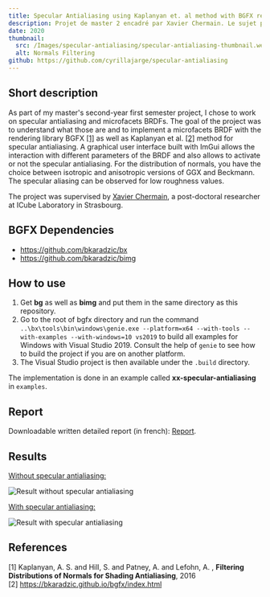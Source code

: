 ```yaml
---
title: Specular Antialiasing using Kaplanyan et. al method with BGFX rendering library
description: Projet de master 2 encadré par Xavier Chermain. Le sujet porte sur une technique permettant de diminuer l'aliasing spéculaire dans le cas de l'utilisation de BRDF à micro-facettes pour du rendu basé physique.
date: 2020
thumbnail:
  src: /Images/specular-antialiasing/specular-antialiasing-thumbnail.webp
  alt: Normals Filtering
github: https://github.com/cyrillajarge/specular-antialiasing
---
```


## Short description

As part of my master's second-year first semester project, I chose to work on specular antialiasing and microfacets BRDFs. The goal of the project was to understand what those are and to implement a microfacets BRDF with the rendering library BGFX [[1]](#1) as well as Kaplanyan et al. [[2]](#2) method for specular antialiasing. A graphical user interface built with ImGui allows the interaction with different parameters of the BRDF and also allows to activate or not the specular antialiasing. For the distribution of normals, you have the choice between isotropic and anisotropic versions of GGX and Beckmann. The specular aliasing can be observed for low roughness values.

The project was supervised by [Xavier Chermain](http://igg.unistra.fr/People/chermain/), a post-doctoral researcher at ICube Laboratory in Strasbourg.

## BGFX Dependencies

- https://github.com/bkaradzic/bx
- https://github.com/bkaradzic/bimg

## How to use

1. Get **bg** as well as **bimg** and put them in the same directory as this repository.
2. Go to the root of bgfx directory and run the command `..\bx\tools\bin\windows\genie.exe --platform=x64 --with-tools --with-examples --with-windows=10 vs2019` to build all examples for Windows with Visual Studio 2019. Consult the help of `genie` to see how to build the project if you are on another platform.
3. The Visual Studio project is then available under the `.build` directory.

The implementation is done in an example called **xx-specular-antialiasing** in `examples`.

## Report

Downloadable written detailed report (in french): <a href="\Files\Rapport_projet_150h_LAJARGE.pdf" download="report-specular-antialiasing">Report</a>.

## Results

<ins>Without specular antialiasing:</ins>

![Result without specular antialiasing](/Images/specular-antialiasing/no_antialiasing.webp)

<ins>With specular antialiasing:</ins>

![Result with specular antialiasing](/Images/specular-antialiasing/antialiasing.webp)

## References

<a id="1">[1]</a>
Kaplanyan, A. S. and Hill, S. and Patney, A. and Lefohn, A. , **Filtering Distributions of Normals for Shading Antialiasing**, 2016  
<a id="2">[2]</a>
https://bkaradzic.github.io/bgfx/index.html
